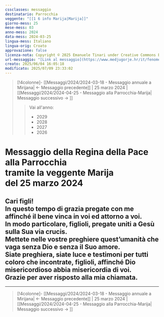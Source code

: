 ```yaml
---
cssclasses: messaggio
destinatario: Parrocchia
veggente: "[[1 6 info Marija|Marija]]"
giorno-mess: 25
mese-mess: 03
anno-mess: 2024
data-mess: 2024-03-25
lingua-mess: Italiano
lingua-orig: Croato
approvazione: false
licenza-nota: Copyright © 2025 Emanuele Tinari under Creative Commons BY-NC-SA 4.0 https://creativecommons.org/licenses/by-nc-sa/4.0/
url-messaggio: "[Link al messaggio](https://www.medjugorje.hr/it/fenomeno-di-medjugorje/messaggi-della-madonna/?datum=2024-3-25)"
creato: 2025/06/04 16:05:18
modificato: 2025/07/09 23:33:02
---
```


> [!4colonne]- [[Messaggi/2024/2024-03-18 - Messaggio annuale a Mirijana| ← Messaggio precedente]] | 25 marzo 2024 | [[Messaggi/2024/2024-04-25 - Messaggio alla Parrocchia-Marija| Messaggio successivo → ]]
>> <span class="verde">Vai all'anno:</span>
>> - 2029
>> - 2028
>> - 2027
>> - 2026
>

# Messaggio della Regina della Pace<br>alla Parrocchia<br>tramite la veggente Marija<br>del 25 marzo 2024

## Cari figli!<br>In questo tempo di grazia pregate con me affinché il bene vinca in voi ed attorno a voi.<br>In modo particolare, figlioli, pregate uniti a Gesù sulla Sua via crucis.<br>Mettete nelle vostre preghiere quest’umanità che vaga senza Dio e senza il Suo amore.<br>Siate preghiera, siate luce e testimoni per tutti coloro che incontrate, figlioli, affinché Dio misericordioso abbia misericordia di voi.<br>Grazie per aver risposto alla mia chiamata.

***

> [!4colonne]- [[Messaggi/2024/2024-03-18 - Messaggio annuale a Mirijana| ← Messaggio precedente]] | 25 marzo 2024 | [[Messaggi/2024/2024-04-25 - Messaggio alla Parrocchia-Marija| Messaggio successivo → ]]
